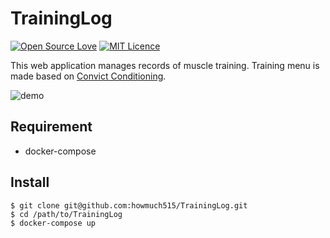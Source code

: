 TrainingLog
===

[![Open Source Love](https://badges.frapsoft.com/os/v1/open-source.svg?v=103)](https://github.com/ellerbrock/open-source-badges/)
[![MIT Licence](https://badges.frapsoft.com/os/mit/mit.svg?v=103)](https://opensource.org/licenses/mit-license.php)

This web application manages records of muscle training. Training menu is made based on [Convict Conditioning](https://www.amazon.co.jp/%E3%83%97%E3%83%AA%E3%82%BA%E3%83%8A%E3%83%BC%E3%83%88%E3%83%AC%E3%83%BC%E3%83%8B%E3%83%B3%E3%82%B0-%E5%9C%A7%E5%80%92%E7%9A%84%E3%81%AA%E5%BC%B7%E3%81%95%E3%82%92%E6%89%8B%E3%81%AB%E5%85%A5%E3%82%8C%E3%82%8B%E7%A9%B6%E6%A5%B5%E3%81%AE%E8%87%AA%E9%87%8D%E7%AD%8B%E3%83%88%E3%83%AC-%E3%83%9D%E3%83%BC%E3%83%AB%E3%83%BB%E3%82%A6%E3%82%A7%E3%82%A4%E3%83%89/dp/4484171066/ref=sr_1_1?__mk_ja_JP=%E3%82%AB%E3%82%BF%E3%82%AB%E3%83%8A&keywords=%E3%83%97%E3%83%AA%E3%82%BA%E3%83%8A%E3%83%BC%E3%83%88%E3%83%AC%E3%83%BC%E3%83%8B%E3%83%B3%E3%82%B0&qid=1562224570&s=gateway&sr=8-1).

![demo](https://user-images.githubusercontent.com/10630083/82121821-de7ad000-97ca-11ea-92de-48b9258c6a65.gif)

## Requirement

* docker-compose

## Install

```shell
$ git clone git@github.com:howmuch515/TrainingLog.git
$ cd /path/to/TrainingLog
$ docker-compose up
```
